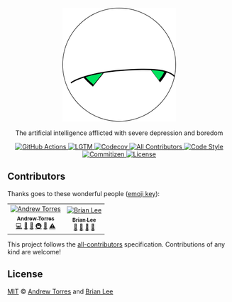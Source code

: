 <p align="center">
  <img alt="Marvin" height="256" src="assets/marvin.png" width="256">
</p>
<p align="center">
  The artificial intelligence afflicted with severe depression and boredom
</p>
<p align="center">
  <a href="https://github.com/ajtorres9/marvin/actions?workflow=CI">
    <img alt="GitHub Actions" src="https://flat.badgen.net/github/checks/ajtorres9/marvin?label=build">
  </a>
  <a href="https://lgtm.com/projects/g/ajtorres9/marvin">
    <img alt="LGTM" src="https://flat.badgen.net/lgtm/grade/g/ajtorres9/marvin?label=code%20quality">
  </a>
  <a href="https://codecov.io/gh/ajtorres9/marvin">
    <img alt="Codecov" src="https://flat.badgen.net/codecov/c/github/ajtorres9/marvin/master">
  </a>
  <a href="#contributors">
    <!-- ALL-CONTRIBUTORS-BADGE:START - Do not remove or modify this section -->
    <img alt="All Contributors" src="https://flat.badgen.net/badge/all%20contributors/2/orange">
    <!-- ALL-CONTRIBUTORS-BADGE:END -->
  </a>
  <a href="https://github.com/prettier/prettier">
    <img alt="Code Style" src="https://flat.badgen.net/badge/code%20style/prettier/ff69b4">
  </a>
  <a href="https://github.com/commitizen/cz-cli">
    <img alt="Commitizen" src="https://flat.badgen.net/badge/commitizen/friendly/green">
  </a>
  <a href="license">
    <img alt="License" src="https://flat.badgen.net/github/license/ajtorres9/marvin">
  </a>
</p>

## Contributors

Thanks goes to these wonderful people ([emoji key](https://allcontributors.org/docs/en/emoji-key)):

<!-- ALL-CONTRIBUTORS-LIST:START - Do not remove or modify this section -->
<!-- prettier-ignore-start -->
<!-- markdownlint-disable -->
<table>
  <tr>
    <td align="center"><a href="https://andrewjtorr.es"><img src="https://avatars1.githubusercontent.com/u/450495?v=4" width="100px;" alt="Andrew Torres"/><br /><sub><b>Andrew Torres</b></sub></a><br /><a href="https://github.com/ajtorres9/marvin/commits?author=ajtorres9" title="Code">💻</a> <a href="https://github.com/ajtorres9/marvin/commits?author=ajtorres9" title="Documentation">📖</a> <a href="#ideas-ajtorres9" title="Ideas, Planning, & Feedback">🤔</a> <a href="#infra-ajtorres9" title="Infrastructure (Hosting, Build-Tools, etc)">🚇</a> <a href="https://github.com/ajtorres9/marvin/pulls?q=is%3Apr+reviewed-by%3Aajtorres9" title="Reviewed Pull Requests">👀</a> <a href="https://github.com/ajtorres9/marvin/commits?author=ajtorres9" title="Tests">⚠️</a></td>
    <td align="center"><a href="https://github.com/brian-dlee"><img src="https://avatars2.githubusercontent.com/u/15238587?v=4" width="100px;" alt="Brian Lee"/><br /><sub><b>Brian Lee</b></sub></a><br /><a href="https://github.com/ajtorres9/marvin/commits?author=brian-dlee" title="Documentation">📖</a> <a href="#ideas-brian-dlee" title="Ideas, Planning, & Feedback">🤔</a> <a href="#question-brian-dlee" title="Answering Questions">💬</a> <a href="https://github.com/ajtorres9/marvin/pulls?q=is%3Apr+reviewed-by%3Abrian-dlee" title="Reviewed Pull Requests">👀</a></td>
  </tr>
</table>

<!-- markdownlint-enable -->
<!-- prettier-ignore-end -->

<!-- ALL-CONTRIBUTORS-LIST:END -->

This project follows the [all-contributors](https://allcontributors.org) specification. Contributions of any
kind are welcome!

## License

[MIT](license) &copy; [Andrew Torres](https://andrewjtorr.es) and [Brian Lee](https://brian-dlee.surge.sh)
